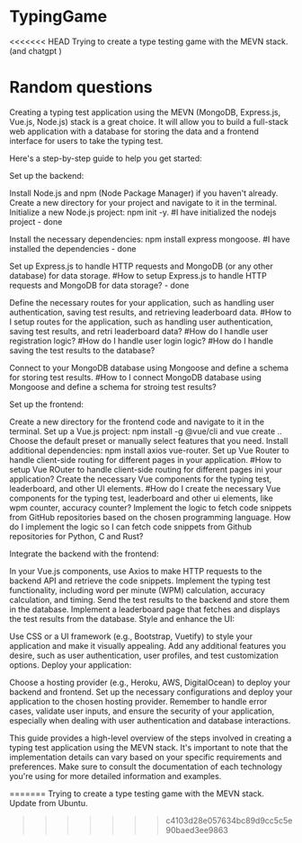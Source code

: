 # TypingGame
<<<<<<< HEAD
Trying to create a type testing game with the MEVN stack.(and chatgpt )
# Random questions
Creating a typing test application using the MEVN (MongoDB, Express.js, Vue.js, Node.js) stack is a great choice. It will allow you to build a full-stack web application with a database for storing the data and a frontend interface for users to take the typing test.

Here's a step-by-step guide to help you get started:

Set up the backend:

Install Node.js and npm (Node Package Manager) if you haven't already.
Create a new directory for your project and navigate to it in the terminal.
Initialize a new Node.js project: npm init -y.
#I have initialized the nodejs project - done

Install the necessary dependencies: npm install express mongoose.
#I have installed the dependencies - done

Set up Express.js to handle HTTP requests and MongoDB (or any other database) for data storage.
#How to setup Express.js to handle HTTP requests and MongoDB for data storage? - done

Define the necessary routes for your application, such as handling user authentication, saving test results, and retrieving leaderboard data.
#How to I setup routes for the application, such as handling user authentication, saving test results, and retri leaderboard data?
#How do I handle user registration logic?
#How do I handle user login logic?
#How do I handle saving the test results to the database?

Connect to your MongoDB database using Mongoose and define a schema for storing test results.
#How to I connect MongoDB database using Mongoose and define a schema for stroing test results?

Set up the frontend:

Create a new directory for the frontend code and navigate to it in the terminal.
Set up a Vue.js project: npm install -g @vue/cli and vue create ..
Choose the default preset or manually select features that you need.
Install additional dependencies: npm install axios vue-router.
Set up Vue Router to handle client-side routing for different pages in your application.
#How to setup Vue ROuter to handle client-side routing for different pages ini your application?
Create the necessary Vue components for the typing test, leaderboard, and other UI elements.
#How do I create the necessary Vue components for the typing test, leaderboard and other ui elements, like wpm counter, accuracy counter?
Implement the logic to fetch code snippets from GitHub repositories based on the chosen programming language.
How do I implement the logic so I can fetch code snippets from Github repositories for Python, C and Rust?

Integrate the backend with the frontend:

In your Vue.js components, use Axios to make HTTP requests to the backend API and retrieve the code snippets.
Implement the typing test functionality, including word per minute (WPM) calculation, accuracy calculation, and timing.
Send the test results to the backend and store them in the database.
Implement a leaderboard page that fetches and displays the test results from the database.
Style and enhance the UI:

Use CSS or a UI framework (e.g., Bootstrap, Vuetify) to style your application and make it visually appealing.
Add any additional features you desire, such as user authentication, user profiles, and test customization options.
Deploy your application:

Choose a hosting provider (e.g., Heroku, AWS, DigitalOcean) to deploy your backend and frontend.
Set up the necessary configurations and deploy your application to the chosen hosting provider.
Remember to handle error cases, validate user inputs, and ensure the security of your application, especially when dealing with user authentication and database interactions.

This guide provides a high-level overview of the steps involved in creating a typing test application using the MEVN stack. It's important to note that the implementation details can vary based on your specific requirements and preferences. Make sure to consult the documentation of each technology you're using for more detailed information and examples.

=======
Trying to create a type testing game with the MEVN stack.
Update from Ubuntu.
>>>>>>> c4103d28e057634bc89d9cc5c5e90baed3ee9863
